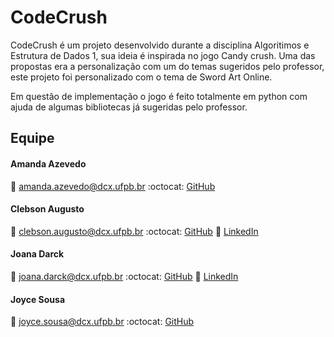 # CodeCrush

CodeCrush é um projeto desenvolvido durante a disciplina Algoritimos e Estrutura de Dados 1, sua ideia é inspirada no jogo Candy crush. Uma das propostas era a personalização com um do temas sugeridos pelo professor, este projeto foi personalizado com o tema de Sword Art Online.

Em questão de implementação o jogo é feito totalmente em python com ajuda de algumas bibliotecas já sugeridas pelo professor.

## Equipe

#### Amanda Azevedo 
:email: amanda.azevedo@dcx.ufpb.br
:octocat: [GitHub](http://github.com/AmandaAzevedo)

#### Clebson Augusto  
:email: clebson.augusto@dcx.ufpb.br
:octocat: [GitHub](http://github.com/clebsonf)
:link: [LinkedIn](https://www.linkedin.com/in/fclebson/)

#### Joana Darck 
:email: joana.darck@dcx.ufpb.br
:octocat: [GitHub](http://github.com/joanasoaresd)
:link: [LinkedIn](https://www.linkedin.com/in/joanasoaresd/)

#### Joyce Sousa
:email: joyce.sousa@dcx.ufpb.br
:octocat: [GitHub](http://github.com/JoyceSousa)
